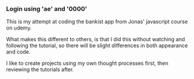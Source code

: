 ### Login using 'ae' and '0000'
This is my attempt at coding the bankist app from Jonas' javascript course on udemy. 

What makes this different to others, is that I did this without watching and following the tutorial, so there will be slight differences in both appearance and code.

I like to create projects using my own thought processes first, then reviewing the tutorials after.
